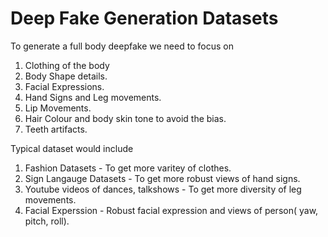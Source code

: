 # Deep Fake Generation Datasets

To generate a full body deepfake we need to focus on

1. Clothing of the body
2. Body Shape details.
3. Facial Expressions.
4. Hand Signs and Leg movements.
5. Lip Movements.
6. Hair Colour and body skin tone to avoid the bias.
7. Teeth artifacts.

Typical dataset would include

1. Fashion Datasets - To get more varitey of clothes.
2. Sign Langauge Datasets - To get more robust views of hand signs.
3. Youtube videos of dances, talkshows - To get more diversity of leg movements.
4. Facial Experssion - Robust facial expression and views of person( yaw, pitch, roll).
